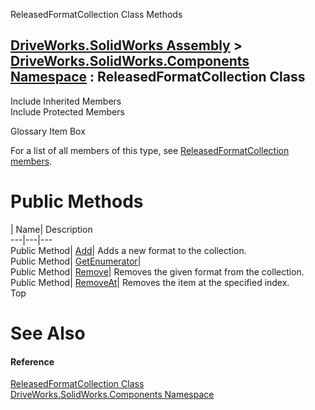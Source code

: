 ReleasedFormatCollection Class Methods   
  
[DriveWorks.SolidWorks Assembly](topic13342.md) > [DriveWorks.SolidWorks.Components Namespace](topic13925.md) : ReleasedFormatCollection Class  
---  
  
Include Inherited Members    
Include Protected Members    


Glossary Item Box

For a list of all members of this type, see [ReleasedFormatCollection members](topic14935.md).

# Public Methods

| Name| Description  
---|---|---  
Public Method| [Add](topic14940.md)| Adds a new format to the collection.   
Public Method| [GetEnumerator](topic14941.md)|   
Public Method| [Remove](topic14942.md)| Removes the given format from the collection.   
Public Method| [RemoveAt](topic14943.md)| Removes the item at the specified index.   
Top

# See Also

#### Reference

[ReleasedFormatCollection Class](topic14934.md)   
[DriveWorks.SolidWorks.Components Namespace](topic13925.md)


